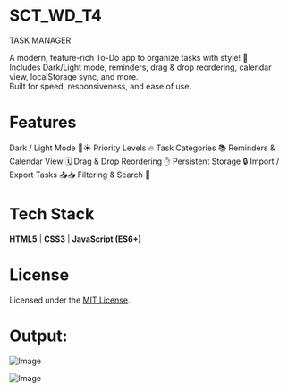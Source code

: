# SCT_WD_T4
TASK MANAGER

A modern, feature-rich To-Do app to organize tasks with style! 🌟  
Includes Dark/Light mode, reminders, drag & drop reordering, calendar view, localStorage sync, and more.  
Built for speed, responsiveness, and ease of use.

# Features

 Dark / Light Mode 🌙☀️
 Priority Levels 🔥
 Task Categories 📚
 Reminders & Calendar View 🗓️
 Drag & Drop Reordering ✋
 Persistent Storage 🔒
 Import / Export Tasks 📤📥
 Filtering & Search 🔎



# Tech Stack
**HTML5** | **CSS3** | **JavaScript (ES6+)**

# License
Licensed under the [MIT License](LICENSE).  


# Output:

![Image](https://github.com/user-attachments/assets/bb74bd6f-2154-4cb7-95ca-ec3d291f93b1)

![Image](https://github.com/user-attachments/assets/033cbc58-45d1-4983-80e1-c9c71dd74df7)
